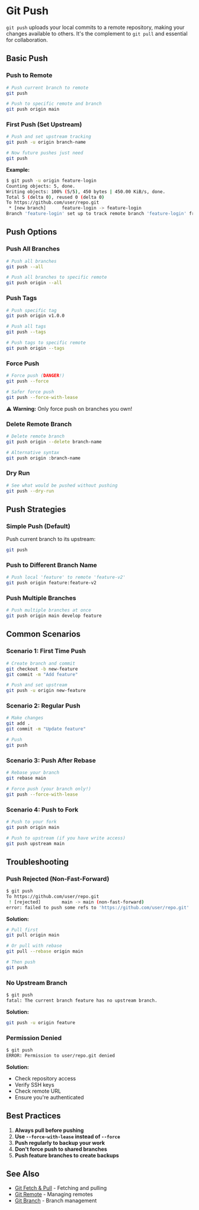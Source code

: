 # Git Push

`git push` uploads your local commits to a remote repository, making your changes available to others. It's the complement to `git pull` and essential for collaboration.

## Basic Push

### Push to Remote

```bash
# Push current branch to remote
git push

# Push to specific remote and branch
git push origin main
```

### First Push (Set Upstream)

```bash
# Push and set upstream tracking
git push -u origin branch-name

# Now future pushes just need
git push
```

**Example:**
```bash
$ git push -u origin feature-login
Counting objects: 5, done.
Writing objects: 100% (5/5), 450 bytes | 450.00 KiB/s, done.
Total 5 (delta 0), reused 0 (delta 0)
To https://github.com/user/repo.git
 * [new branch]      feature-login -> feature-login
Branch 'feature-login' set up to track remote branch 'feature-login' from 'origin'.
```

## Push Options

### Push All Branches

```bash
# Push all branches
git push --all

# Push all branches to specific remote
git push origin --all
```

### Push Tags

```bash
# Push specific tag
git push origin v1.0.0

# Push all tags
git push --tags

# Push tags to specific remote
git push origin --tags
```

### Force Push

```bash
# Force push (DANGER!)
git push --force

# Safer force push
git push --force-with-lease
```

⚠️ **Warning:** Only force push on branches you own!

### Delete Remote Branch

```bash
# Delete remote branch
git push origin --delete branch-name

# Alternative syntax
git push origin :branch-name
```

### Dry Run

```bash
# See what would be pushed without pushing
git push --dry-run
```

## Push Strategies

### Simple Push (Default)

Push current branch to its upstream:

```bash
git push
```

### Push to Different Branch Name

```bash
# Push local 'feature' to remote 'feature-v2'
git push origin feature:feature-v2
```

### Push Multiple Branches

```bash
# Push multiple branches at once
git push origin main develop feature
```

## Common Scenarios

### Scenario 1: First Time Push

```bash
# Create branch and commit
git checkout -b new-feature
git commit -m "Add feature"

# Push and set upstream
git push -u origin new-feature
```

### Scenario 2: Regular Push

```bash
# Make changes
git add .
git commit -m "Update feature"

# Push
git push
```

### Scenario 3: Push After Rebase

```bash
# Rebase your branch
git rebase main

# Force push (your branch only!)
git push --force-with-lease
```

### Scenario 4: Push to Fork

```bash
# Push to your fork
git push origin main

# Push to upstream (if you have write access)
git push upstream main
```

## Troubleshooting

### Push Rejected (Non-Fast-Forward)

```bash
$ git push
To https://github.com/user/repo.git
 ! [rejected]        main -> main (non-fast-forward)
error: failed to push some refs to 'https://github.com/user/repo.git'
```

**Solution:**
```bash
# Pull first
git pull origin main

# Or pull with rebase
git pull --rebase origin main

# Then push
git push
```

### No Upstream Branch

```bash
$ git push
fatal: The current branch feature has no upstream branch.
```

**Solution:**
```bash
git push -u origin feature
```

### Permission Denied

```bash
$ git push
ERROR: Permission to user/repo.git denied
```

**Solution:**
- Check repository access
- Verify SSH keys
- Check remote URL
- Ensure you're authenticated

## Best Practices

1. **Always pull before pushing**
2. **Use `--force-with-lease` instead of `--force`**
3. **Push regularly to backup your work**
4. **Don't force push to shared branches**
5. **Push feature branches to create backups**

## See Also

- [Git Fetch & Pull](./pull.md) - Fetching and pulling
- [Git Remote](./remote.md) - Managing remotes
- [Git Branch](./branch.md) - Branch management

